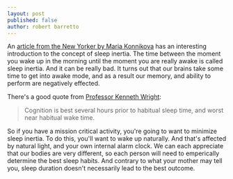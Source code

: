 ```yaml
---
layout: post
published: false
author: robert barretto
---
```


An [article from the New Yorker by Maria Konnikova](http://www.newyorker.com/online/blogs/elements/2013/12/science-of-sleep-trouble-with-snooze-buttons.html) has an interesting introduction to the concept of sleep inertia. The time between the moment you wake up in the morning until the moment you are really awake is called sleep inertia.  And it can be really bad.  It turns out that our brains take some time to get into awake mode, and as a result our memory, and ability to perform are negatively effected.

There's a good quote from [Professor Kenneth Wright](http://www.colorado.edu/intphys/research/sleep.html):
> Cognition is best several hours prior to habitual sleep time, and worst near habitual wake time.

So if you have a mission critical activity, you're going to want to minimize sleep inertia. To do this, you'll want to wake up naturally.  And that's affected by natural light, and your own internal alarm clock. We can each appreciate that our bodies are very different, so each person will need to emperically determine the best sleep habits.  And contrary to what your mother may tell you, sleep duration doesn't necessarily lead to the best outcome. 
